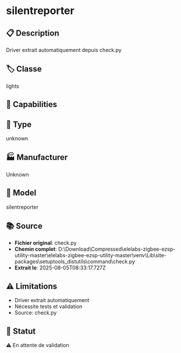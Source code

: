# silentreporter

## 📋 Description
Driver extrait automatiquement depuis check.py

## 🏷️ Classe
lights

## 🔧 Capabilities


## 📡 Type
unknown

## 🏭 Manufacturer
Unknown

## 📱 Model
silentreporter

## 📚 Source
- **Fichier original**: check.py
- **Chemin complet**: D:\Download\Compressed\elelabs-zigbee-ezsp-utility-master\elelabs-zigbee-ezsp-utility-master\venv\Lib\site-packages\setuptools\_distutils\command\check.py
- **Extrait le**: 2025-08-05T08:33:17.727Z

## ⚠️ Limitations
- Driver extrait automatiquement
- Nécessite tests et validation
- Source: check.py

## 🚀 Statut
⚠️ En attente de validation
